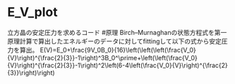 # E_V_plot
立方晶の安定圧力を求めるコード
#原理
Birch–Murnaghanの状態方程式を第一原理計算で算出したエネルギーのデータに対してfittingして以下の式から安定圧力を算出。
E(V)=E_0+\frac{9V_0B_0}{16}\left(\left(\left(\frac{V_0}{V}\right)^{\frac{2}{3}}-1\right)^3B_0^\prime+\left(\left(\frac{V_0}{V}\right)^{\frac{2}{3}}-1\right)^2\left(6-4\left(\frac{V_0}{V}\right)^{\frac{2}{3}}\right)\right)
